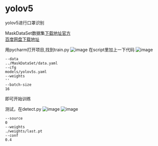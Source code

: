 # yolov5
yolov5进行口罩识别

MaskDataSet数据集[下载地址官方](https://public.roboflow.com/)<br/>
[百度网盘下载地址](https://pan.baidu.com/s/1ldUAiOvTOL-U1gfdvfH86Q?pwd=y8qi)

用pycharm打开项目,找到train.py
![image](https://github.com/user-attachments/assets/4e78eac5-94cf-4d5a-99f3-fdcd1d562cc9)
在script里加上一下代码
![image](https://github.com/user-attachments/assets/b378bd51-ba4f-4a1a-b922-c05ce08fa90f)
```
--data
../MaskDataSet/data.yaml
--cfg
models/yolov5s.yaml
--weights
''
--batch-size
16
```
即可开始训练

测试，在detect.py
![image](https://github.com/user-attachments/assets/1697315b-2aee-4576-968e-5a450be1fd1b)
![image](https://github.com/user-attachments/assets/6272c086-e7dc-42b9-b3f0-e1890dfee13b)
```
--source
0
--weights
./weights/last.pt
--conf
0.4
```
